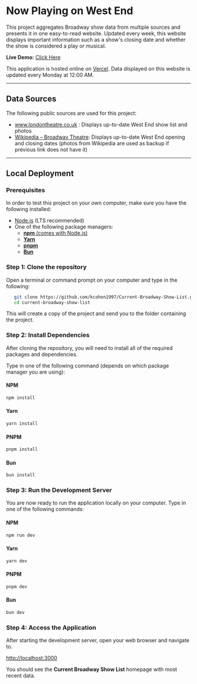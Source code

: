# Now Playing on West End

This project aggregates Broadway show data from multiple sources and presents it in one easy-to-read website. Updated every week, this website displays important information such as a show's closing date and whether the show is considered a play or musical.

**Live Demo:** <a href="https://now-playing-on-west-end.vercel.app/" target="_blank">Click Here </a>  

This application is hosted online on <a href="https://vercel.com" target="_blank">Vercel</a>. Data displayed on this website is updated every Monday at 12:00 AM. 

---

## Data Sources

The following public sources are used for this project:

- <a href="https://www.londontheatre.co.uk/whats-on" target="_blank">www.londontheatre.co.uk </a>: Displays up-to-date West End show list and photos
- <a href="https://en.wikipedia.org/wiki/Broadway_theatre" target="_blank">Wikipedia – Broadway Theatre</a>: Displays up-to-date West End opening and closing dates (photos from Wikipedia are used as backup if previous link does not have it)

---

## Local Deployment

### Prerequisites

In order to test this project on your own computer, make sure you have the following installed:

- [Node.js](https://nodejs.org/) (LTS recommended)  
- One of the following package managers:
  - [**npm** (comes with Node.js)](https://www.npmjs.com/get-npm)  
  - [**Yarn**](https://classic.yarnpkg.com/en/docs/install)
  - [**pnpm**](https://pnpm.io/installation)
  - [**Bun**](https://bun.sh/)

### Step 1: Clone the repository 

Open a terminal or command prompt on your computer and type in the following:

```bash
   git clone https://github.com/kcohen1997/Current-Broadway-Show-List.git
   cd current-broadway-show-list
```

This will create a copy of the project and send you to the folder containing the project.

### Step 2: Install Dependencies

After cloning the repository, you will need to install all of the required packages and dependencies.

Type in one of the following command (depends on which package manager you are using):

#### NPM
```bash
npm install
```
#### Yarn
```bash
yarn install
```

#### PNPM
```bash
pnpm install
```
#### Bun
```bash
bun install
```

### Step 3: Run the Development Server

You are now ready to run the application locally on your computer. Type in one of the following commands:

#### NPM
```bash
npm run dev
```
#### Yarn
```bash
yarn dev
```

#### PNPM
```bash
pnpm dev
```

#### Bun
```bash
bun dev
```
### Step 4: Access the Application

After starting the development server, open your web browser and navigate to.

[http://localhost:3000](http://localhost:3000)

You should see the **Current Broadway Show List** homepage with most recent data.


